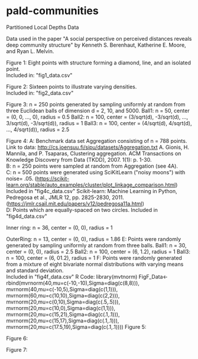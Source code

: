 # pald-communities
Partitioned Local Depths Data


Data used in the paper "A social perspective on perceived distances reveals deep community structure" by Kenneth S. Berenhaut, Katherine E. Moore, and Ryan L. Melvin.



Figure 1: Eight points with structure forming a diamond, line, and an isolated point.   
    Included in: "fig1_data.csv"

Figure 2: Sixteen points to illustrate varying densities.  
     Included in: "fig2_data.csv"

Figure 3: 
     n = 250 points generated by sampling uniformly at random from three Euclidean balls of dimension d = 2, 10, and 5000. 
     Ball1: n = 50, center = (0, 0, ..., 0), radius = 0.5
     Ball2: n = 100, center = (3/sqrt(d), -3/sqrt(d), ..., 3/sqrt(d), -3/sqrt(d)), radius = 1
     Ball3: n = 100, center = (4/sqrt(d), 4/sqrt(d), ..., 4/sqrt(d)), radius = 2.5  

Figure 4: 
A: Benchmark data set Aggregation consisting of n = 788 points.  
    Link to data: http://cs.joensuu.fi/sipu/datasets/Aggregation.txt
    A. Gionis, H. Mannila, and P. Tsaparas, Clustering aggregation. ACM Transactions on Knowledge Discovery from Data (TKDD),         2007. 1(1): p. 1-30.    
B: n = 250 points were sampled at random from Aggregation (see 4A).  
C: n = 500 points were generated using SciKitLearn ("noisy moons") with noise= .05. 
                          (https://scikit-learn.org/stable/auto_examples/cluster/plot_linkage_comparison.html)
    Included in "fig4c_data.csv"
    Scikit-learn: Machine Learning in Python, Pedregosa et al., JMLR 12, pp. 2825-2830, 2011.
          (https://jmlr.csail.mit.edu/papers/v12/pedregosa11a.html)    
D: Points which are equally-spaced on two circles. 
  Included in "fig4d_data.csv"   
  
  Inner ring: n = 36, center = (0, 0), radius = 1
  
  OuterRing: n = 13, center = (0, 0), radius = 1.86
E: Points were randomly generated by sampling uniformly at random from three balls. 
    Ball1: n = 30, center = (0, 0), radius = 2.5
    Ball2: n = 100, center = (6, 1.2), radius = 1
    Ball3: n = 100, center = (6, 01.2), radius = 1
F: Points were randomly generated from a mixture of eight bivariate normal distributions with varying means and standard deviation.  
  Included in "fig4f_data.csv"
  R Code: 
  library(mvtnorm)
  FigF_Data<-rbind(mvrnorm(40,mu=c(-10,-10),Sigma=diag(c(8,8))),
          mvrnorm(40,mu=c(-10,5),Sigma=diag(c(1,1))),
          mvrnorm(60,mu=c(10,10),Sigma=diag(c(2,2))),
          mvrnorm(20,mu=c(0,10),Sigma=diag(c(.5,.5))),
          mvrnorm(20,mu=c(10,0),Sigma=diag(c(1,1))),
          mvrnorm(20,mu=c(15,21),Sigma=diag(c(.1,.1))),
          mvrnorm(20,mu=c(15,17),Sigma=diag(c(.1,.1))),
          mvrnorm(20,mu=c(17.5,19),Sigma=diag(c(.1,.1))))
Figure 5: 


Figure 6: 


Figure 7: 
